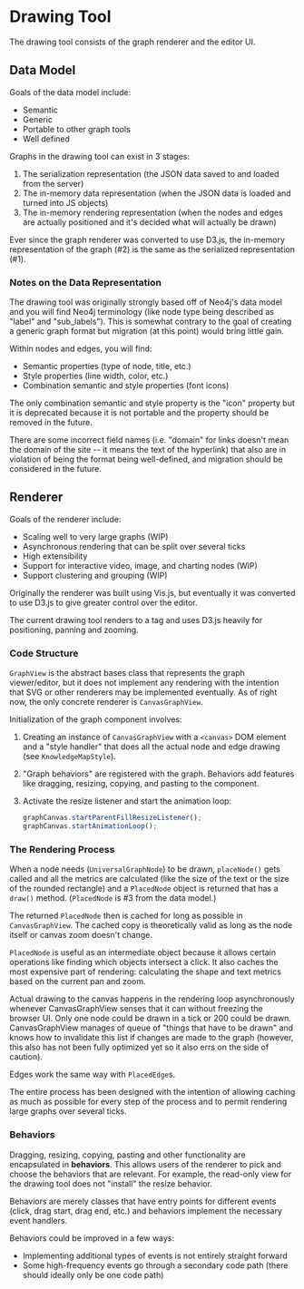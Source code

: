 # Drawing Tool

The drawing tool consists of the graph renderer and the editor UI.

## Data Model

Goals of the data model include:

- Semantic
- Generic
- Portable to other graph tools
- Well defined

Graphs in the drawing tool can exist in 3 stages:

1. The serialization representation (the JSON data saved to and loaded from the server)
2. The in-memory data representation (when the JSON data is loaded and turned into JS objects)
3. The in-memory rendering representation (when the nodes and edges are actually positioned and it's decided what will actually be drawn)

Ever since the graph renderer was converted to use D3.js, the in-memory representation of the graph (#2) is the same as the serialized representation (#1).

### Notes on the Data Representation

The drawing tool was originally strongly based off of Neo4j's data model and you will find Neo4j terminology (like node type being described as "label" and "sub_labels"). This is somewhat contrary to the goal of creating a generic graph format but migration (at this point) would bring little gain.

Within nodes and edges, you will find:

- Semantic properties (type of node, title, etc.)
- Style properties (line width, color, etc.)
- Combination semantic and style properties (font icons)

The only combination semantic and style property is the "icon" property but it is deprecated because it is not portable and the property should be removed in the future.

There are some incorrect field names (i.e. "domain" for links doesn't mean the domain of the site -- it means the text of the hyperlink) that also are in violation of being the format being well-defined, and migration should be considered in the future.

## Renderer

Goals of the renderer include:

- Scaling well to very large graphs (WIP)
- Asynchronous rendering that can be split over several ticks
- High extensibility
- Support for interactive video, image, and charting nodes (WIP)
- Support clustering and grouping (WIP)

Originally the renderer was built using Vis.js, but eventually it was converted to use D3.js to give greater control over the editor.

The current drawing tool renders to a <canvas> tag and uses D3.js heavily for positioning, panning and zooming.

### Code Structure

`GraphView` is the abstract bases class that represents the graph viewer/editor, but it does not implement any rendering with the intention that SVG or other renderers may be implemented eventually. As of right now, the only concrete renderer is `CanvasGraphView`.

Initialization of the graph component involves:

1. Creating an instance of `CanvasGraphView` with a `<canvas>` DOM element and a "style handler" that does all the actual node and edge drawing (see `KnowledgeMapStyle`).

2. "Graph behaviors" are registered with the graph. Behaviors add features like dragging, resizing, copying, and pasting to the component.

3. Activate the resize listener and start the animation loop:

   ```typescript
   graphCanvas.startParentFillResizeListener();
   graphCanvas.startAnimationLoop();
   ```

### The Rendering Process

When a node needs (`UniversalGraphNode`) to be drawn, `placeNode()` gets called and all the metrics are calculated (like the size of the text or the size of the rounded rectangle) and a `PlacedNode` object is returned that has a `draw()` method. (`PlacedNode` is #3 from the data model.)

The returned `PlacedNode` then is cached for long as possible in `CanvasGraphView`. The cached copy is theoretically valid as long as the node itself or canvas zoom doesn't change.

`PlacedNode` is useful as an intermediate object because it allows certain operations like finding which objects intersect a click. It also caches the most expensive part of rendering: calculating the shape and text metrics based on the current pan and zoom.

Actual drawing to the canvas happens in the rendering loop asynchronously whenever CanvasGraphView senses that it can without freezing the browser UI. Only one node could be drawn in a tick or 200 could be drawn. CanvasGraphView manages of queue of "things that have to be drawn" and knows how to invalidate this list if changes are made to the graph (however, this also has not been fully optimized yet so it also errs on the side of caution).

Edges work the same way with `PlacedEdge`s.

The entire process has been designed with the intention of allowing caching as much as possible for every step of the process and to permit rendering large graphs over several ticks.

### Behaviors

Dragging, resizing, copying, pasting and other functionality are encapsulated in **behaviors**. This allows users of the renderer to pick and choose the behaviors that are relevant. For example, the read-only view for the drawing tool does not "install" the resize behavior.

Behaviors are merely classes that have entry points for different events (click, drag start, drag end, etc.) and behaviors implement the necessary event handlers.

Behaviors could be improved in a few ways:

- Implementing additional types of events is not entirely straight forward
- Some high-frequency events go through a secondary code path (there should ideally only be one code path)
